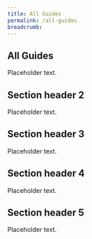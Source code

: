 ```yaml
---
title: All Guides
permalink: /all-guides
breadcrumb: 
---
```


## All Guides

Placeholder text.

## Section header 2

Placeholder text.

## Section header 3

Placeholder text.

## Section header 4

Placeholder text.

## Section header 5

Placeholder text.
